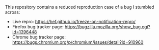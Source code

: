 This repository contains a reduced reproduction case of a bug I stumbled across:


* Live repro:  https://hef.github.io/freeze-on-notification-repro/
* Firefox bug tracker page: https://bugzilla.mozilla.org/show_bug.cgi?id=1396448
* Chrome bug tracker page: https://bugs.chromium.org/p/chromium/issues/detail?id=910960

